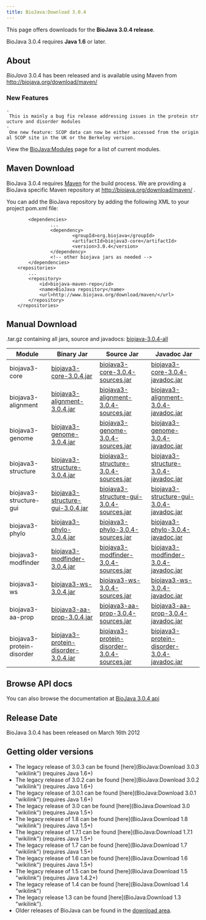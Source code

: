 ```yaml
---
title: BioJava:Download 3.0.4
---
```


This page offers downloads for the <b>BioJava 3.0.4 release</b>.

BioJava 3.0.4 requires <b>Java 1.6</b> or later.

About
-----

*BioJava* 3.0.4 has been released and is available using Maven from
[<http://biojava.org/download/maven/>](http://biojava.org/download/maven/)

### New Features

`- This is mainly a bug fix release addressing issues in the protein structure and disorder modules`  
`- One new feature: SCOP data can now be either accessed from the original SCOP site in the UK or the Berkeley version.`

View the <BioJava:Modules> page for a list of current modules.

Maven Download
--------------

BioJava 3.0.4 requires [Maven](http://maven.apache.org/) for the build
process. We are providing a BioJava specific Maven repository at
<http://biojava.org/download/maven/> .

You can add the BioJava repository by adding the following XML to your
project pom.xml file:

            <dependencies>
                    ...
                    <dependency>
                            <groupId>org.biojava</groupId>
                            <artifactId>biojava3-core</artifactId>
                            <version>3.0.4</version>
                    </dependency>
                    <!-- other biojava jars as needed -->
            </dependencies>
        <repositories>
            ...
            <repository>
                <id>biojava-maven-repo</id>
                <name>BioJava repository</name>
                <url>http://www.biojava.org/download/maven/</url>           
            </repository>
        </repositories>

Manual Download
---------------

.tar.gz containing all jars, source and javadocs:
[biojava-3.0.4-all](http://biojava.org/download/bj3.0.4/biojava-3.0.4-all.tar.gz)

| Module                    | Binary Jar                                                                                                                                               | Source Jar                                                                                                                                                               | Javadoc Jar                                                                                                                                                              |
|---------------------------|----------------------------------------------------------------------------------------------------------------------------------------------------------|--------------------------------------------------------------------------------------------------------------------------------------------------------------------------|--------------------------------------------------------------------------------------------------------------------------------------------------------------------------|
| biojava3-core             | [biojava3-core-3.0.4.jar](http://biojava.org/download/maven/org/biojava/biojava3-core/3.0.4/biojava3-core-3.0.4.jar)                                     | [biojava3-core-3.0.4-sources.jar](http://biojava.org/download/maven/org/biojava/biojava3-core/3.0.4/biojava3-core-3.0.4-sources.jar)                                     | [biojava3-core-3.0.4-javadoc.jar](http://biojava.org/download/maven/org/biojava/biojava3-core/3.0.4/biojava3-core-3.0.4-javadoc.jar)                                     |
| biojava3-alignment        | [biojava3-alignment-3.0.4.jar](http://biojava.org/download/maven/org/biojava/biojava3-alignment/3.0.4/biojava3-alignment-3.0.4.jar)                      | [biojava3-alignment-3.0.4-sources.jar](http://biojava.org/download/maven/org/biojava/biojava3-alignment/3.0.4/biojava3-alignment-3.0.4-sources.jar)                      | [biojava3-alignment-3.0.4-javadoc.jar](http://biojava.org/download/maven/org/biojava/biojava3-alignment/3.0.4/biojava3-alignment-3.0.4-javadoc.jar)                      |
| biojava3-genome           | [biojava3-genome-3.0.4.jar](http://biojava.org/download/maven/org/biojava/biojava3-genome/3.0.4/biojava3-genome-3.0.4.jar)                               | [biojava3-genome-3.0.4-sources.jar](http://biojava.org/download/maven/org/biojava/biojava3-genome/3.0.4/biojava3-genome-3.0.4-sources.jar)                               | [biojava3-genome-3.0.4-javadoc.jar](http://biojava.org/download/maven/org/biojava/biojava3-genome/3.0.4/biojava3-genome-3.0.4-javadoc.jar)                               |
| biojava3-structure        | [biojava3-structure-3.0.4.jar](http://biojava.org/download/maven/org/biojava/biojava3-structure/3.0.4/biojava3-structure-3.0.4.jar)                      | [biojava3-structure-3.0.4-sources.jar](http://biojava.org/download/maven/org/biojava/biojava3-structure/3.0.4/biojava3-structure-3.0.4-sources.jar)                      | [biojava3-structure-3.0.4-javadoc.jar](http://biojava.org/download/maven/org/biojava/biojava3-structure/3.0.4/biojava3-structure-3.0.4-javadoc.jar)                      |
| biojava3-structure-gui    | [biojava3-structure-gui-3.0.4.jar](http://biojava.org/download/maven/org/biojava/biojava3-structure-gui/3.0.4/biojava3-structure-gui-3.0.4.jar)          | [biojava3-structure-gui-3.0.4-sources.jar](http://biojava.org/download/maven/org/biojava/biojava3-structure-gui/3.0.4/biojava3-structure-gui-3.0.4-sources.jar)          | [biojava3-structure-gui-3.0.4-javadoc.jar](http://biojava.org/download/maven/org/biojava/biojava3-structure-gui/3.0.4/biojava3-structure-gui-3.0.4-javadoc.jar)          |
| biojava3-phylo            | [biojava3-phylo-3.0.4.jar](http://biojava.org/download/maven/org/biojava/biojava3-phylo/3.0.4/biojava3-phylo-3.0.4.jar)                                  | [biojava3-phylo-3.0.4-sources.jar](http://biojava.org/download/maven/org/biojava/biojava3-phylo/3.0.4/biojava3-phylo-3.0.4-sources.jar)                                  | [biojava3-phylo-3.0.4-javadoc.jar](http://biojava.org/download/maven/org/biojava/biojava3-phylo/3.0.4/biojava3-phylo-3.0.4-javadoc.jar)                                  |
| biojava3-modfinder        | [biojava3-modfinder-3.0.4.jar](http://biojava.org/download/maven/org/biojava/biojava3-modfinder/3.0.4/biojava3-modfinder-3.0.4.jar)                      | [biojava3-modfinder-3.0.4-sources.jar](http://biojava.org/download/maven/org/biojava/biojava3-modfinder/3.0.4/biojava3-modfinder-3.0.4-sources.jar)                      | [biojava3-modfinder-3.0.4-javadoc.jar](http://biojava.org/download/maven/org/biojava/biojava3-modfinder/3.0.4/biojava3-modfinder-3.0.4-javadoc.jar)                      |
| biojava3-ws               | [biojava3-ws-3.0.4.jar](http://biojava.org/download/maven/org/biojava/biojava3-ws/3.0.4/biojava3-ws-3.0.4.jar)                                           | [biojava3-ws-3.0.4-sources.jar](http://biojava.org/download/maven/org/biojava/biojava3-ws/3.0.4/biojava3-ws-3.0.4-sources.jar)                                           | [biojava3-ws-3.0.4-javadoc.jar](http://biojava.org/download/maven/org/biojava/biojava3-ws/3.0.4/biojava3-ws-3.0.4-javadoc.jar)                                           |
| biojava3-aa-prop          | [biojava3-aa-prop-3.0.4.jar](http://biojava.org/download/maven/org/biojava/biojava3-aa-prop/3.0.4/biojava3-aa-prop-3.0.4.jar)                            | [biojava3-aa-prop-3.0.4-sources.jar](http://biojava.org/download/maven/org/biojava/biojava3-aa-prop/3.0.4/biojava3-aa-prop3.0.4-sources.jar)                             | [biojava3-aa-prop-3.0.4-javadoc.jar](http://biojava.org/download/maven/org/biojava/biojava3-aa-prop/3.0.4/biojava3-aa-prop-3.0.4-javadoc.jar)                            |
| biojava3-protein-disorder | [biojava3-protein-disorder-3.0.4.jar](http://biojava.org/download/maven/org/biojava/biojava3-protein-disorder/3.0.4/biojava3-protein-disorder-3.0.4.jar) | [biojava3-protein-disorder-3.0.4-sources.jar](http://biojava.org/download/maven/org/biojava/biojava3-protein-disorder/3.0.4/biojava3-protein-disorder-3.0.4-sources.jar) | [biojava3-protein-disorder-3.0.4-javadoc.jar](http://biojava.org/download/maven/org/biojava/biojava3-protein-disorder/3.0.4/biojava3-protein-disorder-3.0.4-javadoc.jar) |

Browse API docs
---------------

You can also browse the documentation at [BioJava 3.0.4
api](http://www.biojava.org/docs/api3.0.4/)

Release Date
------------

BioJava 3.0.4 has been released on March 16th 2012

Getting older versions
----------------------

-   The legacy release of 3.0.3 can be found
    [here](BioJava:Download 3.0.3 "wikilink") (requires Java 1.6+)
-   The legacy release of 3.0.2 can be found
    [here](BioJava:Download 3.0.2 "wikilink") (requires Java 1.6+)
-   The legacy release of 3.0.1 can be found
    [here](BioJava:Download 3.0.1 "wikilink") (requires Java 1.6+)
-   The legacy release of 3.0 can be found
    [here](BioJava:Download 3.0 "wikilink") (requires Java 1.5+)
-   The legacy release of 1.8 can be found
    [here](BioJava:Download 1.8 "wikilink") (requires Java 1.5+)
-   The legacy release of 1.7.1 can be found
    [here](BioJava:Download 1.7.1 "wikilink") (requires Java 1.5+)
-   The legacy release of 1.7 can be found
    [here](BioJava:Download 1.7 "wikilink") (requires Java 1.5+)
-   The legacy release of 1.6 can be found
    [here](BioJava:Download 1.6 "wikilink") (requires Java 1.5+)
-   The legacy release of 1.5 can be found
    [here](BioJava:Download 1.5 "wikilink") (requires Java 1.4.2+)
-   The legacy release of 1.4 can be found
    [here](BioJava:Download 1.4 "wikilink")
-   The legacy release 1.3 can be found
    [here](BioJava:Download 1.3 "wikilink").
-   Older releases of BioJava can be found in the [download
    area](http://www.biojava.org/download/).


